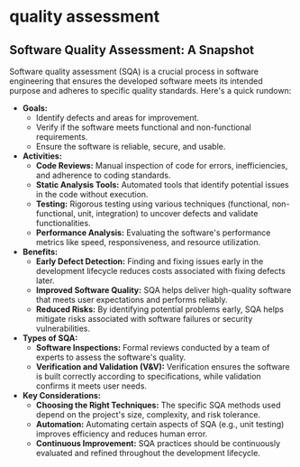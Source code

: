 # quality assessment

## **Software Quality Assessment: A Snapshot**

Software quality assessment (SQA) is a crucial process in software engineering that ensures the developed software meets its intended purpose and adheres to specific quality standards. Here's a quick rundown:

- **Goals:**
    - Identify defects and areas for improvement.
    - Verify if the software meets functional and non-functional requirements.
    - Ensure the software is reliable, secure, and usable.
- **Activities:**
    - **Code Reviews:** Manual inspection of code for errors, inefficiencies, and adherence to coding standards.
    - **Static Analysis Tools:** Automated tools that identify potential issues in the code without execution.
    - **Testing:** Rigorous testing using various techniques (functional, non-functional, unit, integration) to uncover defects and validate functionalities.
    - **Performance Analysis:** Evaluating the software's performance metrics like speed, responsiveness, and resource utilization.
- **Benefits:**
    - **Early Defect Detection:** Finding and fixing issues early in the development lifecycle reduces costs associated with fixing defects later.
    - **Improved Software Quality:** SQA helps deliver high-quality software that meets user expectations and performs reliably.
    - **Reduced Risks:** By identifying potential problems early, SQA helps mitigate risks associated with software failures or security vulnerabilities.
- **Types of SQA:**
    - **Software Inspections:** Formal reviews conducted by a team of experts to assess the software's quality.
    - **Verification and Validation (V&V):** Verification ensures the software is built correctly according to specifications, while validation confirms it meets user needs.
- **Key Considerations:**
    - **Choosing the Right Techniques:** The specific SQA methods used depend on the project's size, complexity, and risk tolerance.
    - **Automation:** Automating certain aspects of SQA (e.g., unit testing) improves efficiency and reduces human error.
    - **Continuous Improvement:** SQA practices should be continuously evaluated and refined throughout the development lifecycle.